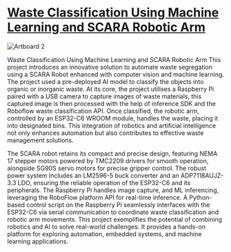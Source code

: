 # [Waste Classification Using Machine Learning and SCARA Robotic Arm](https://circuitdigest.com/videos/waste-classification-using-machine-learning-and-scara-robotic-arm)
![Artboard 2](https://github.com/user-attachments/assets/3040fd8b-fdbb-46a1-935c-7b2bf98be8c8)

Waste Classification Using Machine Learning and SCARA Robotic Arm
This project introduces an innovative solution to automate waste segregation using a SCARA Robot enhanced with computer vision and machine learning. The project used a pre-deployed AI model to classify the objects into organic or inorganic waste. At its core, the project utilises a Raspberry Pi paired with a USB camera to capture images of waste materials, this captured image is then processed with the help of inference SDK and the Roboflow waste classification API. Once classified, the robotic arm, controlled by an ESP32-C6 WROOM module, handles the waste, placing it into designated bins. This integration of robotics and artificial intelligence not only enhances automation but also contributes to effective waste management solutions.

The SCARA robot retains its compact and precise design, featuring NEMA 17 stepper motors powered by TMC2209 drivers for smooth operation, alongside SG90S servo motors for precise gripper control. The robust power system includes an LM2596-5 buck converter and an ADP7118AUJZ-3.3 LDO, ensuring the reliable operation of the ESP32-C6 and its peripherals. The Raspberry Pi handles image capture, and ML inferencing, leveraging the RoboFlow platform API for real-time inference. A Python-based control script on the Raspberry Pi seamlessly interfaces with the ESP32-C6 via serial communication to coordinate waste classification and robotic arm movements. This project exemplifies the potential of combining robotics and AI to solve real-world challenges. It provides a hands-on platform for exploring automation, embedded systems, and machine learning applications.

